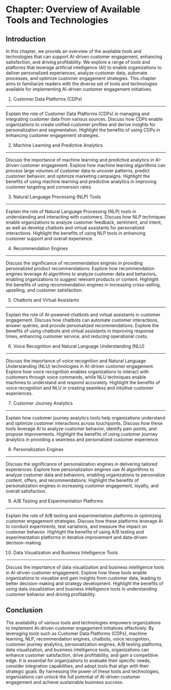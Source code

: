 Chapter: Overview of Available Tools and Technologies
=====================================================

Introduction
------------

In this chapter, we provide an overview of the available tools and technologies that can support AI-driven customer engagement, enhancing satisfaction, and driving profitability. We explore a range of tools and platforms that leverage artificial intelligence (AI) to enable organizations to deliver personalized experiences, analyze customer data, automate processes, and optimize customer engagement strategies. This chapter aims to familiarize readers with the diverse set of tools and technologies available for implementing AI-driven customer engagement initiatives.

1. Customer Data Platforms (CDPs)
---------------------------------

Explain the role of Customer Data Platforms (CDPs) in managing and integrating customer data from various sources. Discuss how CDPs enable organizations to create unified customer profiles and derive insights for personalization and segmentation. Highlight the benefits of using CDPs in enhancing customer engagement strategies.

2. Machine Learning and Predictive Analytics
--------------------------------------------

Discuss the importance of machine learning and predictive analytics in AI-driven customer engagement. Explore how machine learning algorithms can process large volumes of customer data to uncover patterns, predict customer behavior, and optimize marketing campaigns. Highlight the benefits of using machine learning and predictive analytics in improving customer targeting and conversion rates.

3. Natural Language Processing (NLP) Tools
------------------------------------------

Explain the role of Natural Language Processing (NLP) tools in understanding and interacting with customers. Discuss how NLP techniques enable organizations to analyze customer feedback, sentiment, and intent, as well as develop chatbots and virtual assistants for personalized interactions. Highlight the benefits of using NLP tools in enhancing customer support and overall experience.

4. Recommendation Engines
-------------------------

Discuss the significance of recommendation engines in providing personalized product recommendations. Explore how recommendation engines leverage AI algorithms to analyze customer data and behaviors, enabling organizations to suggest relevant products or content. Highlight the benefits of using recommendation engines in increasing cross-selling, upselling, and customer satisfaction.

5. Chatbots and Virtual Assistants
----------------------------------

Explain the role of AI-powered chatbots and virtual assistants in customer engagement. Discuss how chatbots can automate customer interactions, answer queries, and provide personalized recommendations. Explore the benefits of using chatbots and virtual assistants in improving response times, enhancing customer service, and reducing operational costs.

6. Voice Recognition and Natural Language Understanding (NLU)
-------------------------------------------------------------

Discuss the importance of voice recognition and Natural Language Understanding (NLU) technologies in AI-driven customer engagement. Explore how voice recognition enables organizations to interact with customers through voice commands, while NLU techniques enable machines to understand and respond accurately. Highlight the benefits of voice recognition and NLU in creating seamless and intuitive customer experiences.

7. Customer Journey Analytics
-----------------------------

Explain how customer journey analytics tools help organizations understand and optimize customer interactions across touchpoints. Discuss how these tools leverage AI to analyze customer behavior, identify pain points, and propose improvements. Highlight the benefits of using customer journey analytics in providing a seamless and personalized customer experience.

8. Personalization Engines
--------------------------

Discuss the significance of personalization engines in delivering tailored experiences. Explore how personalization engines use AI algorithms to analyze customer data and behaviors, enabling organizations to personalize content, offers, and recommendations. Highlight the benefits of personalization engines in increasing customer engagement, loyalty, and overall satisfaction.

9. A/B Testing and Experimentation Platforms
--------------------------------------------

Explain the role of A/B testing and experimentation platforms in optimizing customer engagement strategies. Discuss how these platforms leverage AI to conduct experiments, test variations, and measure the impact on customer behavior. Highlight the benefits of using A/B testing and experimentation platforms in iterative improvement and data-driven decision-making.

10. Data Visualization and Business Intelligence Tools
------------------------------------------------------

Discuss the importance of data visualization and business intelligence tools in AI-driven customer engagement. Explore how these tools enable organizations to visualize and gain insights from customer data, leading to better decision-making and strategy development. Highlight the benefits of using data visualization and business intelligence tools in understanding customer behavior and driving profitability.

Conclusion
----------

The availability of various tools and technologies empowers organizations to implement AI-driven customer engagement initiatives effectively. By leveraging tools such as Customer Data Platforms (CDPs), machine learning, NLP, recommendation engines, chatbots, voice recognition, customer journey analytics, personalization engines, A/B testing platforms, data visualization, and business intelligence tools, organizations can enhance customer satisfaction, drive profitability, and gain a competitive edge. It is essential for organizations to evaluate their specific needs, consider integration capabilities, and adopt tools that align with their strategic goals. By harnessing the power of these tools and technologies, organizations can unlock the full potential of AI-driven customer engagement and achieve sustainable business success.
